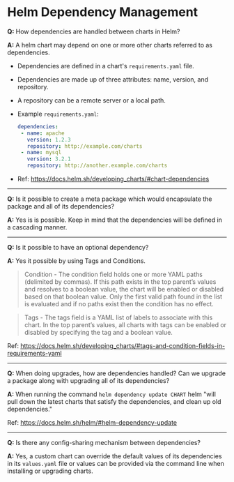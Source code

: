 # Helm Dependency Management

**Q:** How dependencies are handled between charts in Helm?

**A:** A helm chart may depend on one or more other charts referred to as dependencies. 
 - Dependencies are defined in a chart's `requirements.yaml` file.
 - Dependencies are made up of three attributes: name, version, and repository.
 - A repository can be a remote server or a local path.
 - Example `requirements.yaml`:
 
   ```yaml
   dependencies:
    - name: apache
      version: 1.2.3
      repository: http://example.com/charts
    - name: mysql
      version: 3.2.1
      repository: http://another.example.com/charts
   ```
  - Ref: https://docs.helm.sh/developing_charts/#chart-dependencies
  
---
  
**Q:** Is it possible to create a meta package which would encapsulate the package and all of its dependencies?

**A:** Yes is is possible. Keep in mind that the dependencies will be defined in a cascading manner.

---

**Q:** Is it possible to have an optional dependency?

**A:** Yes it possible by using Tags and Conditions.

> Condition - The condition field holds one or more YAML paths (delimited by commas). If this path exists in the top parent’s values and resolves to a boolean value, the chart will be enabled or disabled based on that boolean value. Only the first valid path found in the list is evaluated and if no paths exist then the condition has no effect.

> Tags - The tags field is a YAML list of labels to associate with this chart. In the top parent’s values, all charts with tags can be enabled or disabled by specifying the tag and a boolean value.

Ref: https://docs.helm.sh/developing_charts/#tags-and-condition-fields-in-requirements-yaml

---

**Q:** When doing upgrades, how are dependencies handled? Can we upgrade a package along with upgrading all of its dependencies?

**A:** When running the command `helm dependency update CHART` helm "will pull down the latest charts that satisfy the dependencies, and clean up old dependencies."

Ref: https://docs.helm.sh/helm/#helm-dependency-update

---

**Q:** Is there any config-sharing mechanism between dependencies?

**A:** Yes, a custom chart can override the default values of its dependencies in its `values.yaml` file or values can be provided via the command line when installing or upgrading charts.

